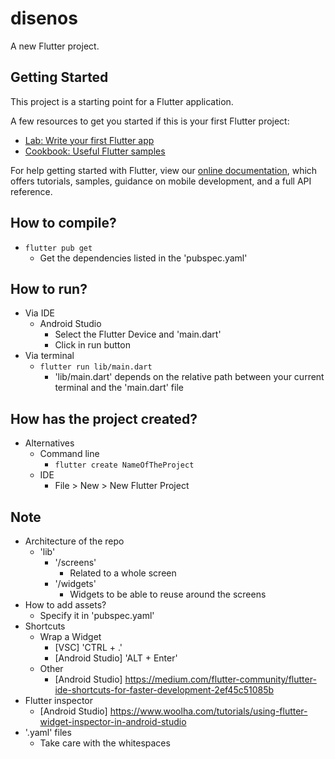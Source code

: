 # disenos

A new Flutter project.

## Getting Started

This project is a starting point for a Flutter application.

A few resources to get you started if this is your first Flutter project:

- [Lab: Write your first Flutter app](https://flutter.dev/docs/get-started/codelab)
- [Cookbook: Useful Flutter samples](https://flutter.dev/docs/cookbook)

For help getting started with Flutter, view our
[online documentation](https://flutter.dev/docs), which offers tutorials,
samples, guidance on mobile development, and a full API reference.

## How to compile?
* `flutter pub get`
    * Get the dependencies listed in the 'pubspec.yaml'

## How to run?
* Via IDE
    * Android Studio
        * Select the Flutter Device and 'main.dart'
        * Click in run button
* Via terminal
    * `flutter run lib/main.dart`
        * 'lib/main.dart' depends on the relative path between your current terminal and the 'main.dart' file

## How has the project created?
* Alternatives
    * Command line
        * `flutter create NameOfTheProject`
    * IDE
        * File > New > New Flutter Project

## Note
* Architecture of the repo
    * 'lib'
        * '/screens'
            * Related to a whole screen
        * '/widgets'
            * Widgets to be able to reuse around the screens
* How to add assets?
    * Specify it in 'pubspec.yaml'
* Shortcuts
    * Wrap a Widget
        * [VSC] 'CTRL + .'
        * [Android Studio] 'ALT + Enter'
    * Other
        * [Android Studio] https://medium.com/flutter-community/flutter-ide-shortcuts-for-faster-development-2ef45c51085b
* Flutter inspector
    * [Android Studio] https://www.woolha.com/tutorials/using-flutter-widget-inspector-in-android-studio
* '.yaml' files
    * Take care with the whitespaces

